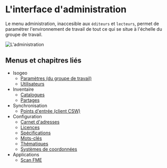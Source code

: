 # L&apos;interface d&apos;administration

Le menu administration, inaccesible aux `éditeurs` et `lecteurs`, permet de paramétrer l&apos;environnement de travail de tout ce qui se situe à l&apos;échelle du groupe de travail.

![L&apos;administration](/assets/adm_tour_menus.gif "Les menus de l&apos;administration d&apos;Isogeo")

## Menus et chapitres liés

* Isogeo
  * [Paramètres (du groupe de travail)](../features/admin/group.html)
  * [Utilisateurs](../features/admin/users.html)
* Inventaire
  * [Catalogues](../features/admin/catalogs.html)
  * [Partages](../features/admin/shares.html)
* Synchronisation
  * [Points d&apos;entrée (client CSW)](../features/csw_client/csw_harvest.html)
* Configuration
  * [Carnet d&apos;adresses](../features/admin/contacts.html)
  * [Licences](../features/admin/licenses.html)
  * [Spécifications](../features/admin/specifications.html)
  * [Mots-clés](../features/admin/keywords.html)
  * [Thématiques](../features/admin/group_themes.html)
  * [Systèmes de coordonnées](../features/admin/srs.html)
* Applications
  * [Scan FME](https://help.isogeo.com/scan/fr/usage/inventory.html)
